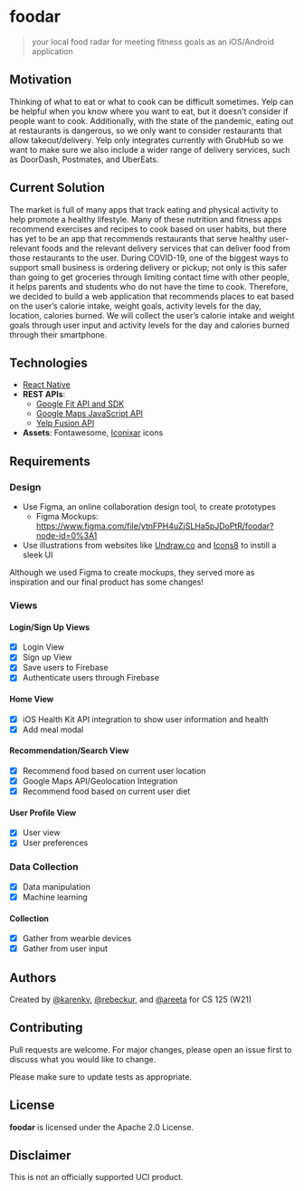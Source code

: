 # foodar

>your local food radar for meeting fitness goals as an iOS/Android application

## Motivation

Thinking of what to eat or what to cook can be difficult sometimes. Yelp can be helpful when you know where you want to eat, but it doesn’t consider if people want to cook. Additionally, with the state of the pandemic, eating out at restaurants is dangerous, so we only want to consider restaurants that allow takeout/delivery. Yelp only integrates currently with GrubHub so we want to make sure we also include a wider range of delivery services, such as DoorDash, Postmates, and UberEats.

## Current Solution

The market is full of many apps that track eating and physical activity to help promote a healthy lifestyle. Many of these nutrition and fitness apps recommend exercises and recipes to cook based on user habits, but there has yet to be an app that recommends restaurants that serve healthy user-relevant foods and the relevant delivery services that can deliver food from those restaurants to the user. During COVID-19, one of the biggest ways to support small business is ordering delivery or pickup; not only is this safer than going to get groceries through limiting contact time with other people, it helps parents and students who do not have the time to cook. Therefore, we decided to build a web application that recommends places to eat based on the user’s calorie intake, weight goals, activity levels for the day, location, calories burned. We will collect the user’s calorie intake and weight goals through user input and activity levels for the day and calories burned through their smartphone.

## Technologies

- [React Native](https://reactnative.dev/)
- **REST APIs**:
  * [Google Fit API and SDK](https://developers.google.com/fit)
  * [Google Maps JavaScript API](https://developers.google.com/maps/documentation/javascript/overview)
  * [Yelp Fusion API](https://www.yelp.com/developers)
- **Assets**: Fontawesome, [Iconixar](https://www.flaticon.com/authors/iconixar) icons

## Requirements

### Design
* Use Figma, an online collaboration design tool, to create prototypes
    - Figma Mockups: https://www.figma.com/file/ytnFPH4uZjSLHa5pJDoPtR/foodar?node-id=0%3A1
* Use illustrations from websites like [Undraw.co](https://undraw.co/) and [Icons8](https://icons8.com/) to instill a sleek UI

Although we used Figma to create mockups, they served more as inspiration and our final product has some changes!

### Views

#### Login/Sign Up Views
- [X] Login View
- [X] Sign up View
- [X] Save users to Firebase 
- [X] Authenticate users through Firebase 

#### Home View
* [X] iOS Health Kit API integration to show user information and health
* [X] Add meal modal

#### Recommendation/Search View
* [X] Recommend food based on current user location
* [X] Google Maps API/Geolocation Integration
* [X] Recommend food based on current user diet

#### User Profile View
* [X] User view
* [X] User preferences

### Data Collection
* [X] Data manipulation
* [X] Machine learning

#### Collection
* [X] Gather from wearble devices
* [X] Gather from user input

## Authors
Created by [@karenkv](https://github.com/karenkv), [@rebeckur](https://github.com/rebeckur), and [@areeta](https://github.com/areeta) for CS 125 (W21)

## Contributing
Pull requests are welcome. For major changes, please open an issue first to discuss what you would like to change.

Please make sure to update tests as appropriate.

## License
**foodar** is licensed under the Apache 2.0 License.

## Disclaimer
This is not an officially supported UCI product.

